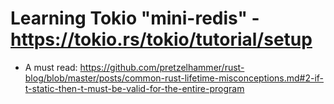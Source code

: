 # Learning Tokio "mini-redis" - https://tokio.rs/tokio/tutorial/setup

- A must read: https://github.com/pretzelhammer/rust-blog/blob/master/posts/common-rust-lifetime-misconceptions.md#2-if-t-static-then-t-must-be-valid-for-the-entire-program